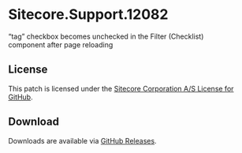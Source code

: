 # Sitecore.Support.12082
&#8220;tag&#8221; checkbox becomes unchecked in the Filter (Checklist) component&#160;after page reloading

## License  
This patch is licensed under the [Sitecore Corporation A/S License for GitHub](https://github.com/sitecoresupport/Sitecore.Support.12082/blob/master/LICENSE).  

## Download  
Downloads are available via [GitHub Releases](https://github.com/sitecoresupport/Sitecore.Support.12082/releases).  
